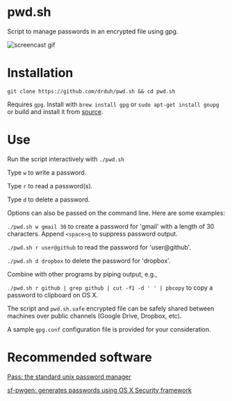# pwd.sh

Script to manage passwords in an encrypted file using gpg.

![screencast gif](https://i.imgur.com/sQoF3VN.gif)

# Installation

    git clone https://github.com/drduh/pwd.sh && cd pwd.sh

Requires `gpg`. Install with `brew install gpg` or `sudo apt-get install gnupg` or build and install it from [source](https://www.gnupg.org/download/index.html).

# Use

Run the script interactively with `./pwd.sh`

Type `w` to write a password.

Type `r` to read a password(s).

Type `d` to delete a password.

Options can also be passed on the command line. Here are some examples:

`./pwd.sh w gmail 30` to create a password for 'gmail' with a length of 30 characters. Append `<space>q` to suppress password output.

`./pwd.sh r user@github` to read the password for 'user@github'.

`./pwd.sh d dropbox` to delete the password for 'dropbox'.

Combine with other programs by piping output, e.g.,

`./pwd.sh r github | grep github | cut -f1 -d ' ' | pbcopy` to copy a password to clipboard on OS X.

The script and `pwd.sh.safe` encrypted file can be safely shared between machines over public channels (Google Drive, Dropbox, etc).

A sample `gpg.conf` configuration file is provided for your consideration.

# Recommended software

[Pass: the standard unix password manager](http://www.passwordstore.org/)

[sf-pwgen: generates passwords using OS X Security framework](https://github.com/anders/pwgen)

